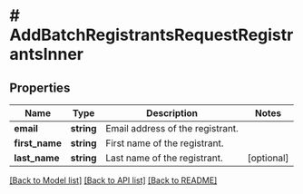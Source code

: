 # # AddBatchRegistrantsRequestRegistrantsInner

## Properties

Name | Type | Description | Notes
------------ | ------------- | ------------- | -------------
**email** | **string** | Email address of the registrant. |
**first_name** | **string** | First name of the registrant. |
**last_name** | **string** | Last name of the registrant. | [optional]

[[Back to Model list]](../../README.md#models) [[Back to API list]](../../README.md#endpoints) [[Back to README]](../../README.md)
